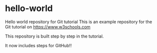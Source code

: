 # hello-world
Hello world repository for Git tutorial
This is an example repository for the Git tutorial on
https://www.w3schools.com

This repository is built step by step in the tutorial.

It now includes steps for GitHub!!
